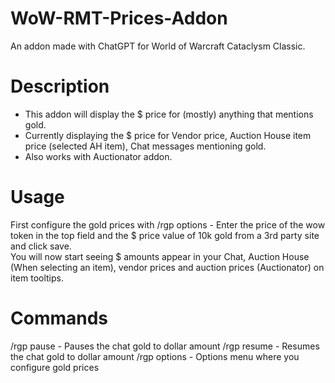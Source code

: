 # WoW-RMT-Prices-Addon
An addon made with ChatGPT for World of Warcraft Cataclysm Classic.

# Description
- This addon will display the $ price for (mostly) anything that mentions gold.  
- Currently displaying the $ price for Vendor price, Auction House item price (selected AH item), Chat messages mentioning gold.  
- Also works with Auctionator addon.  

# Usage
First configure the gold prices with /rgp options - Enter the price of the wow token in the top field and the $ price value of 10k gold from a 3rd party site and click save.  
You will now start seeing $ amounts appear in your Chat, Auction House (When selecting an item), vendor prices and auction prices (Auctionator) on item tooltips.

# Commands
/rgp pause - Pauses the chat gold to dollar amount
/rgp resume - Resumes the chat gold to dollar amount
/rgp options - Options menu where you configure gold prices
